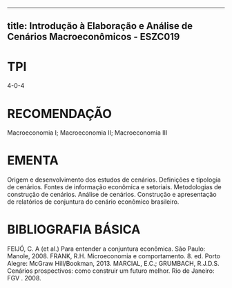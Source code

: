 
---
title: Introdução à Elaboração e Análise de Cenários Macroeconômicos - ESZC019 
---

# TPI

4-0-4

# RECOMENDAÇÃO

Macroeconomia I; Macroeconomia II; Macroeconomia III

# EMENTA

Origem e desenvolvimento dos estudos de cenários. Definições e tipologia de cenários. Fontes de informação econômica e setoriais. Metodologias de construção de cenários. Análise de cenários. Construção e apresentação de relatórios de conjuntura do cenário econômico brasileiro.

# BIBLIOGRAFIA BÁSICA

FEIJÓ, C. A (et al.) Para entender a conjuntura econômica. São Paulo: Manole, 2008. 
FRANK, R.H. Microeconomia e comportamento. 8. ed. Porto Alegre: McGraw Hill/Bookman, 2013.
MARCIAL, E.C.; GRUMBACH, R.J.D.S. Cenários prospectivos: como construir um futuro melhor. Rio de Janeiro: FGV . 2008.
        